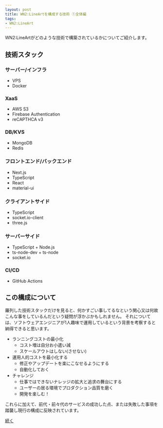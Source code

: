 ```yaml
---
layout: post
title: WN2:LineArtを構成する技術 ①全体編
tags:
- WN2:LineArt
---
```


WN2:LineArtがどのような技術で構築されているかについてご紹介します。

## 技術スタック

### サーバー/インフラ
* VPS
* Docker

### XaaS
* AWS S3
* Firebase Authentication
* reCAPTHCA v3

### DB/KVS
* MongoDB
* Redis

### フロントエンド/バックエンド
* Next.js
* TypeScript
* React
* material-ui

### クライアントサイド
* TypeScript
* socket.io-client
* three.js

### サーバーサイド
* TypeScript + Node.js
* ts-node-dev + ts-node
* socket.io

### CI/CD
* GitHub Actions


## この構成について

羅列した技術スタックだけを見ると、何かすごい事してるなという関心又は何故こんな事をしているんだという疑問が浮かぶかもしれません。
それについては、ソフトウェアエンジニアが1人趣味で運用しているという背景を考察すると納得できると思います。

* ランニングコストの最小化
  - コスト増は自分お小遣い減
  - スケールアウトはしない(させない)
* 運用人的コストを最小化する
  - 修正やアップデートを楽にこなせるようにする
  - 自動化しておく
* チャレンジ
  - 仕事ではできないナレッジの拡大と追求の舞台にする
  - ユーザーの居る環境でプロダクション品質を磨く
  - 開発を楽しむ！


これらに加えて、前代・前々代のサービスの成功した点、または失敗した事項を踏襲し現行の構成に反映されています。

[続く](/wn2la-architecture-2)
